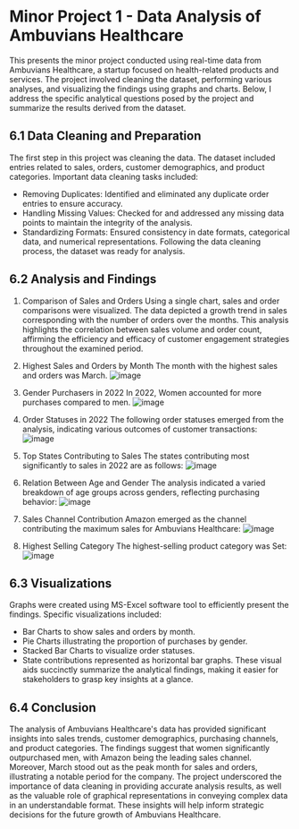 # Minor Project 1 - Data Analysis of Ambuvians Healthcare
This presents the minor project conducted using real-time data from Ambuvians Healthcare, a startup focused on health-related products and services. The project involved cleaning the dataset, performing various analyses, and visualizing the findings using graphs and charts. Below, I address the specific analytical questions posed by the project and summarize the results derived from the dataset.

## 6.1 Data Cleaning and Preparation
The first step in this project was cleaning the data. The dataset included entries related to sales, orders, customer demographics, and product categories. Important data cleaning tasks included:
- Removing Duplicates: Identified and eliminated any duplicate order entries to ensure accuracy.
- Handling Missing Values: Checked for and addressed any missing data points to maintain the integrity of the analysis.
- Standardizing Formats: Ensured consistency in date formats, categorical data, and numerical representations.
Following the data cleaning process, the dataset was ready for analysis.

## 6.2 Analysis and Findings

1. Comparison of Sales and Orders
Using a single chart, sales and order comparisons were visualized. The data depicted a growth trend in sales corresponding with the number of orders over the months. This analysis highlights the correlation between sales volume and order count, affirming the efficiency and efficacy of customer engagement strategies throughout the examined period.
2. Highest Sales and Orders by Month
The month with the highest sales and orders was March.
![image](https://github.com/user-attachments/assets/80dd0a44-035a-402a-be5d-4e7d59a2e226)

3. Gender Purchasers in 2022
In 2022, Women accounted for more purchases compared to men.
![image](https://github.com/user-attachments/assets/0026d344-59c0-46d5-bbe9-121b0270d6b5)


4. Order Statuses in 2022
The following order statuses emerged from the analysis, indicating various outcomes of customer transactions:
![image](https://github.com/user-attachments/assets/95b647d8-49f4-41d5-bfa2-5917d62bfc5e)


5. Top States Contributing to Sales
The states contributing most significantly to sales in 2022 are as follows:
![image](https://github.com/user-attachments/assets/9e63e1f7-ca86-46be-a4ad-f1a4f3f392d7)

6. Relation Between Age and Gender
The analysis indicated a varied breakdown of age groups across genders, reflecting purchasing behavior:
![image](https://github.com/user-attachments/assets/20a61aa1-6637-4de2-b16c-20168a2bb6ac)


7. Sales Channel Contribution
Amazon emerged as the channel contributing the maximum sales for Ambuvians Healthcare:
![image](https://github.com/user-attachments/assets/0ba32b5f-047f-416c-a55f-6651f7a1cba3)

8. Highest Selling Category
The highest-selling product category was Set:
![image](https://github.com/user-attachments/assets/3171a708-08cb-4aaf-8f6c-54bf969fed0d)

## 6.3 Visualizations
Graphs were created using MS-Excel software tool to efficiently present the findings. Specific visualizations included:
- Bar Charts to show sales and orders by month.
- Pie Charts illustrating the proportion of purchases by gender.
- Stacked Bar Charts to visualize order statuses.
- State contributions represented as horizontal bar graphs.
These visual aids succinctly summarize the analytical findings, making it easier for stakeholders to grasp key insights at a glance.

## 6.4 Conclusion
The analysis of Ambuvians Healthcare's data has provided significant insights into sales trends, customer demographics, purchasing channels, and product categories. The findings suggest that women significantly outpurchased men, with Amazon being the leading sales channel. Moreover, March stood out as the peak month for sales and orders, illustrating a notable period for the company. 
The project underscored the importance of data cleaning in providing accurate analysis results, as well as the valuable role of graphical representations in conveying complex data in an understandable format. These insights will help inform strategic decisions for the future growth of Ambuvians Healthcare.

